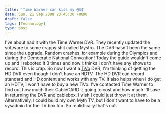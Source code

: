```yaml
---
title: 'Time Warner can kiss my @$$'
date: Sun, 21 Sep 2008 23:45:30 +0000
draft: false
tags: [Technology]
type: post
---
```


I've about had it with the Time Warner DVR. They recently updated the software to some crappy shit called Mystro. The DVR hasn't been the same since the upgrade. Random crashes, for example during the Olympics and during the Democratic National Convention! Today the guide wouldn't come up and I rebooted it 3 times and now it thinks I don't have any shows to record. This is crap. So now I want a [TiVo](http://www.tivo.com) DVR, I'm thinking of getting the HD DVR even though I don't have an HDTV. The HD DVR can record standard and HD content and works with any TV. It also helps when I do get an HDTV, I won't have to buy a new TiVo. I've contacted Time Warner to find out how much their CableCARD is going to cost and how much I'll save in returning the DVR and cablebox. I wish I could just throw it at them. Alternatively, I could build my own Myth TV, but I don't want to have to be a sysadmin for the TV box too. So realistically that's out.